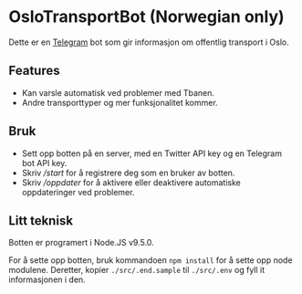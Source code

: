 # OsloTransportBot (Norwegian only)

Dette er en [Telegram](https://telegram.org/) bot som gir informasjon om offentlig transport i Oslo.

## Features

* Kan varsle automatisk ved problemer med Tbanen.
* Andre transporttyper og mer funksjonalitet kommer.


## Bruk  

* Sett opp botten på en server, med en Twitter API key og en Telegram bot API key.
* Skriv _/start_ for å registrere deg som en bruker av botten.
* Skriv _/oppdater_ for å aktivere eller deaktivere automatiske oppdateringer ved problemer.


## Litt teknisk

Botten er programert i Node.JS v9.5.0.

For å sette opp botten, bruk kommandoen `npm install` for å sette opp node modulene. Deretter, kopier `./src/.end.sample` til `./src/.env` og fyll it informasjonen i den.
